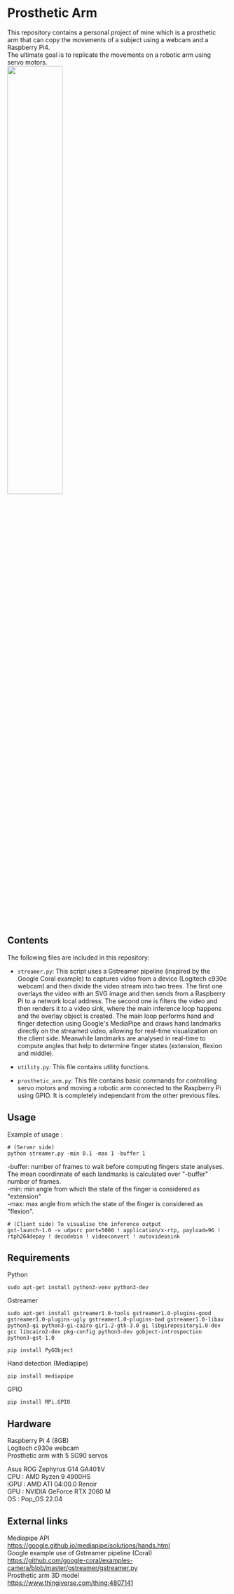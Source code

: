 # Prosthetic Arm
This repository contains a personal project of mine which is a prosthetic arm that can copy the movements of a subject using a webcam and a Raspberry Pi4. </br>
The ultimate goal is to replicate the movements on a robotic arm using servo motors. </br>
<img src="/images/header.png" width="50%" height="50%">
## Contents

The following files are included in this repository:</br>

- `streamer.py`: This script uses a Gstreamer pipeline (inspired by the Google Coral example) to captures video from a device (Logitech c930e webcam) and then divide the video stream into two trees. The first one overlays the video with an SVG image and then sends from a Raspberry Pi to a network local address. The second one is filters the video and then renders it to a video sink, where the main inference loop happens and the overlay object is created. The main loop performs hand and finger detection using Google's MediaPipe and draws hand landmarks directly on the streamed video, allowing for real-time visualization on the client side. 
Meanwhile landmarks are analysed in real-time to compute angles that help to determine finger states (extension, flexion and middle). </br>

- `utility.py`: This file contains utility functions.</br>

- `prosthetic_arm.py`: This file contains basic commands for controlling servo motors and moving a robotic arm connected to the Raspberry Pi using GPIO. It is completely independant from the other previous files.</br>

## Usage
Example of usage :</br>
``` 
# (Server side)
python streamer.py -min 0.1 -max 1 -buffer 1
```
-buffer: number of frames to wait before computing fingers state analyses. The mean coordinnate of each landmarks is calculated over "-buffer" number of frames.</br>
-min: min angle from which the state of the finger is considered as "extension"</br>
-max: max angle from which the state of the finger is considered as "flexion". </br>
```
# (Client side) To visualise the inference output
gst-launch-1.0 -v udpsrc port=5000 ! application/x-rtp, payload=96 ! rtph264depay ! decodebin ! videoconvert ! autovideosink
```
## Requirements 
Python
``` 
sudo apt-get install python3-venv python3-dev 
```
Gstreamer 
``` 
sudo apt-get install gstreamer1.0-tools gstreamer1.0-plugins-good gstreamer1.0-plugins-ugly gstreamer1.0-plugins-bad gstreamer1.0-libav python3-gi python3-gi-cairo gir1.2-gtk-3.0 gi libgirepository1.0-dev gcc libcairo2-dev pkg-config python3-dev gobject-introspection python3-gst-1.0 
```
``` 
pip install PyGObject 
```
Hand detection (Mediapipe)
``` 
pip install mediapipe 
```
GPIO 
``` 
pip install RPi.GPIO 
```
## Hardware 
Raspberry Pi 4 (8GB)</br>
Logitech c930e webcam</br>
Prosthetic arm with 5 SG90 servos</br>

Asus ROG Zephyrus G14 GA401IV</br>
CPU : AMD Ryzen 9 4900HS </br>
iGPU : AMD ATI 04:00.0 Renoir</br>
GPU : NVIDIA GeForce RTX 2060 M</br>
OS : Pop_OS 22.04</br>

## External links 
Mediapipe API</br>
https://google.github.io/mediapipe/solutions/hands.html</br>
Google example use of Gstreamer pipeline (Coral)</br>
https://github.com/google-coral/examples-camera/blob/master/gstreamer/gstreamer.py</br>
Prosthetic arm 3D model</br>
https://www.thingiverse.com/thing:4807141</br>

